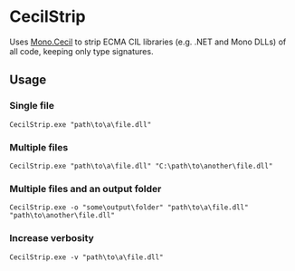 # CecilStrip
Uses [Mono.Cecil](https://www.mono-project.com/docs/tools+libraries/libraries/Mono.Cecil/) to strip ECMA CIL libraries (e.g. .NET and Mono DLLs) of all code, keeping only type signatures.

## Usage
### Single file
```batch
CecilStrip.exe "path\to\a\file.dll"
```

### Multiple files
```batch
CecilStrip.exe "path\to\a\file.dll" "C:\path\to\another\file.dll"
```

### Multiple files and an output folder
```batch
CecilStrip.exe -o "some\output\folder" "path\to\a\file.dll" "path\to\another\file.dll"
```

### Increase verbosity
```batch
CecilStrip.exe -v "path\to\a\file.dll"
```
